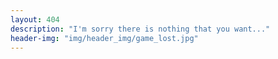 ```yaml
---
layout: 404
description: "I'm sorry there is nothing that you want..."
header-img: "img/header_img/game_lost.jpg"
---
```

